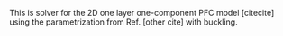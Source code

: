 This is solver for the 2D one layer one-component PFC model [citecite] using the parametrization from Ref. [other cite] with buckling.
